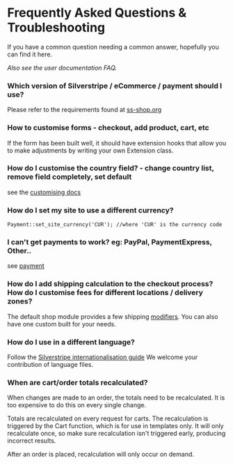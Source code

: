 # Frequently Asked Questions & Troubleshooting

If you have a common question needing a common answer, hopefully you can find it here.

*Also see the user documentation FAQ.*

### Which version of Silverstripe / eCommerce / payment should I use?

Please refer to the requirements found at [ss-shop.org](http://ss-shop.org)

### How to customise forms - checkout, add product, cart, etc

If the form has been built well, it should have extension hooks that allow you to make
adjustments by writing your own Extension class.

### How do I customise the country field? - change country list, remove field completely, set default

see the [customising docs](Customising#CountryFeild)

### How do I set my site to use a different currency?

	Payment::set_site_currency('CUR'); //where 'CUR' is the currency code

### I can't get payments to work? eg: PayPal, PaymentExpress, Other..

see [payment](Payment)

### How do I add shipping calculation to the checkout process? How do I customise fees for different locations / delivery zones?

The default shop module provides a few shipping [modifiers](OrderModifiers). You can also have one custom built for your needs.

### How do I use in a different language?

Follow the [Silverstripe internationalisation guide](http://doc.silverstripe.org/sapphire/en/topics/i18n)
We welcome your contribution of language files.

### When are cart/order totals recalculated?

When changes are made to an order, the totals need to be recalculated. It is too expensive to do this on every
single change.

Totals are recalculated on every request for carts. The recalculation is triggered by the Cart function,
which is for use in templates only. It will only recalculate once, so make sure recalculation isn't triggered
early, producing incorrect results.

After an order is placed, recalculation will only occur on demand.
